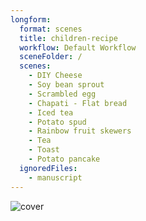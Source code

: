 ```yaml
---
longform:
  format: scenes
  title: children-recipe
  workflow: Default Workflow
  sceneFolder: /
  scenes:
    - DIY Cheese
    - Soy bean sprout
    - Scrambled egg
    - Chapati - Flat bread
    - Iced tea
    - Potato spud
    - Rainbow fruit skewers
    - Tea
    - Toast
    - Potato pancake
  ignoredFiles:
    - manuscript
---
```

![cover](cover.webp "image credit - Ideogram - Vladimir Klimsa")